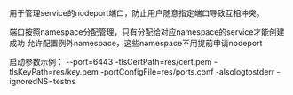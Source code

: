 用于管理service的nodeport端口，防止用户随意指定端口导致互相冲突。

端口按照namespace分配管理，只有分配给对应namespace的service才能创建成功
允许配置例外namespace，这些namespace不用提前申请nodeport

启动参数示例：
--port=6443 -tlsCertPath=res/cert.pem -tlsKeyPath=res/key.pem -portConfigFile=res/ports.conf -alsologtostderr -ignoredNS=testns
